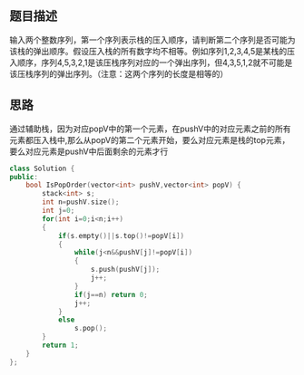 
## 题目描述
输入两个整数序列，第一个序列表示栈的压入顺序，请判断第二个序列是否可能为该栈的弹出顺序。假设压入栈的所有数字均不相等。例如序列1,2,3,4,5是某栈的压入顺序，序列4,5,3,2,1是该压栈序列对应的一个弹出序列，但4,3,5,1,2就不可能是该压栈序列的弹出序列。（注意：这两个序列的长度是相等的）

## 思路

通过辅助栈，因为对应popV中的第一个元素，在pushV中的对应元素之前的所有元素都压入栈中,那么从popV的第二个元素开始，要么对应元素是栈的top元素，要么对应元素是pushV中后面剩余的元素才行

```c++
class Solution {
public:
    bool IsPopOrder(vector<int> pushV,vector<int> popV) {
        stack<int> s;
        int n=pushV.size();
        int j=0;
        for(int i=0;i<n;i++)
        {
            if(s.empty()||s.top()!=popV[i])
            {
                while(j<n&&pushV[j]!=popV[i])
                {    
                    s.push(pushV[j]);
                    j++;
                }
                if(j==n) return 0;
                j++;
            }
            else
                s.pop();
        }
        return 1;
    }
};
```